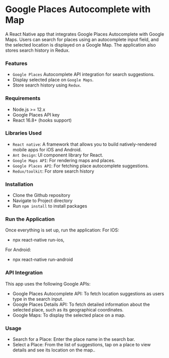# Google Places Autocomplete with Map

A React Native app that integrates Google Places Autocomplete with Google Maps. 
Users can search for places using an autocomplete input field, and the selected location is displayed on a Google Map.
The application also stores search history in Redux.

### Features

- `Google Places` Autocomplete API integration for search suggestions.
- Display selected place on `Google Maps`.
- Store search history using `Redux`.

### Requirements

- Node.js >= 12.x
- Google Places API key
- React 16.8+ (hooks support)

### Libraries Used

- `React native`: A framework that allows you to build natively-rendered mobile apps for iOS and Android.
- `Ant Design`: UI component library for React.
- `Google Maps API`: For rendering maps and places.
- `Google Places API`: For fetching place autocomplete suggestions.
- `Redux/toolkit`: For store search history

### Installation

- Clone the Github repository
- Navigate to Project directory
- Run `npm install` to install packages

### Run the Application

Once everything is set up, run the application:
For IOS:
   - npx react-native run-ios,

For Android:
   - npx react-native run-android

### API Integration
This app uses the following Google APIs:

- Google Places Autocomplete API: To fetch location suggestions as users type in the search input.
- Google Places Details API: To fetch detailed information about the selected place, such as its geographical coordinates.
- Google Maps: To display the selected place on a map.
### Usage
- Search for a Place: Enter the place name in the search bar.
- Select a Place: From the list of suggestions, tap on a place to view details and see its location on the map..


